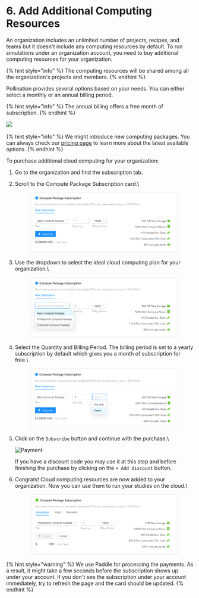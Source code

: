 # 6. Add Additional Computing Resources

An organization includes an unlimited number of projects, recipes, and teams but it doesn't include any computing resources by default. To run simulations under an organization account, you need to buy additional computing resources for your organization.

{% hint style="info" %}
The computing resources will be shared among all the organization's projects and members.
{% endhint %}

Pollination provides several options based on your needs. You can either select a monthly or an annual billing period.

{% hint style="info" %}
The annual billing offers a free month of subscription.
{% endhint %}

![](../../.gitbook/assets/cloud\_computing\_updated\_pricing.jpg)

{% hint style="info" %}
We might introduce new computing packages. You can always check our [pricing page](https://www.pollination.cloud/pricing#cloud-computing) to learn more about the latest available options.
{% endhint %}

To purchase additional cloud computing for your organization:

1. Go to the organization and find the subscription tab.
2.  Scroll to the Compute Package Subscription card.\


    <figure><img src="../../.gitbook/assets/image (5).png" alt=""><figcaption></figcaption></figure>
3.  Use the dropdown to select the ideal cloud computing plan for your organization.\


    <figure><img src="../../.gitbook/assets/image (6).png" alt=""><figcaption></figcaption></figure>
4.  Select the Quantity and Billing Period. The billing period is set to a yearly subscription by default which gives you a month of subscription for free.\


    <figure><img src="../../.gitbook/assets/image (3) (1).png" alt=""><figcaption></figcaption></figure>
5.  Click on the `Subscribe` button and continue with the purchase.\


    ![Payment](../../.gitbook/assets/organization-setup/buy-org-cloud-compute-5.png)

    If you have a discount code you may use it at this step and before finishing the purchase by clicking on the `+ Add discount` button.
6.  Congrats! Cloud computing resources are now added to your organization. Now you can use them to run your studies on the cloud.\


    <figure><img src="../../.gitbook/assets/image (4).png" alt=""><figcaption></figcaption></figure>

{% hint style="warning" %}
We use Paddle for processing the payments. As a result, it might take a few seconds before the subscription shows up under your account. If you don't see the subscription under your account immediately, try to refresh the page and the card should be updated.
{% endhint %}

